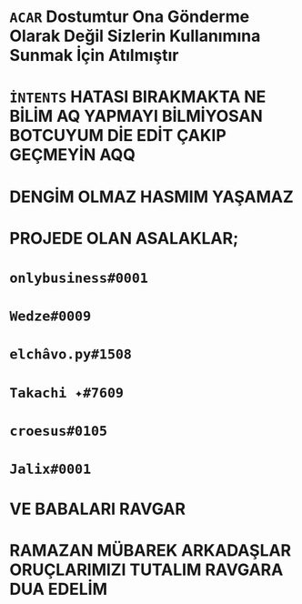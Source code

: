# `ACAR` Dostumtur Ona Gönderme Olarak Değil Sizlerin Kullanımına Sunmak İçin Atılmıştır

# `İNTENTS` HATASI BIRAKMAKTA NE BİLİM AQ YAPMAYI BİLMİYOSAN BOTCUYUM DİE EDİT ÇAKIP GEÇMEYİN AQQ

# DENGİM OLMAZ HASMIM YAŞAMAZ

# PROJEDE OLAN ASALAKLAR;

# `onlybusiness#0001`
# `Wedze#0009`
# `elchâvo.py#1508`
# `Takachi ✦#7609`
# `croesus#0105`
# `Jalix#0001`
# VE BABALARI RAVGAR

# RAMAZAN MÜBAREK ARKADAŞLAR ORUÇLARIMIZI TUTALIM RAVGARA DUA EDELİM


